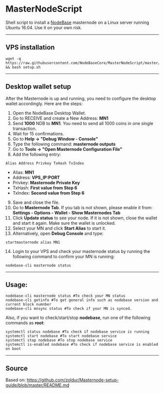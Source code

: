 # MasterNodeScript

Shell script to install a [NodeBase](https://bitcointalk.org/index.php?topic=4903449.new#new) masternode on a Linux server running Ubuntu 16.04.
Use it on your own risk.
***

## VPS installation
```
wget -q https://raw.githubusercontent.com/NodeBaseCore/MasterNodeScript/master/setup.sh && bash setup.sh
```
***

## Desktop wallet setup

After the Masternode is up and running, you need to configure the desktop wallet accordingly. Here are the steps:
1. Open the NodeBase Desktop Wallet.
2. Go to RECEIVE and create a New Address: **MN1**
3. Send **1000** NDB to **MN1**. You need to send all 1000 coins in one single transaction.
4. Wait for 15 confirmations.
5. Go to **Help -> "Debug Window - Console"**
6. Type the following command: **masternode outputs**
7. Go to  **Tools -> "Open Masternode Configuration File"**
8. Add the following entry:
```
Alias Address Privkey TxHash TxIndex
```
* Alias: **MN1**
* Address: **VPS_IP:PORT**
* Privkey: **Masternode Private Key**
* TxHash: **First value from Step 6**
* TxIndex:  **Second value from Step 6**
9. Save and close the file.
10. Go to **Masternode Tab**. If you tab is not shown, please enable it from: **Settings - Options - Wallet - Show Masternodes Tab**
11. Click **Update status** to see your node. If it is not shown, close the wallet and start it again. Make sure the wallet is unlocked.
12. Select your MN and click **Start Alias** to start it.
13. Alternatively, open **Debug Console** and type:
```
startmasternode alias MN1
```
14. Login to your VPS and check your masternode status by running the following command to confirm your MN is running:
```
nodebase-cli masternode status
```
***

## Usage:
```
nodebase-cli masternode status #To check your MN status
nodebase-cli getinfo #To get general info such as nodebase version and current block numnber
nodebase-cli mnsync status #To check if your MN is synced.
```
Also, if you want to check/start/stop **nodebase**, run one of the following commands as **root**:

```
systemctl status nodebase #To check if nodebase service is running
systemctl start nodebase #To start nodebase service
systemctl stop nodebase #To stop nodebase service
systemctl is-enabled nodebase #To check if nodebase service is enabled on boot
```
***

## Source
Based on:
https://github.com/zoldur/Masternode-setup-guide/blob/master/README.md